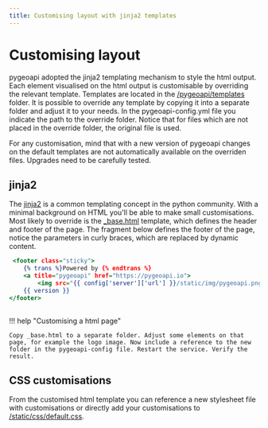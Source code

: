 ```yaml
---
title: Customising layout with jinja2 templates 
---
```


# Customising layout

pygeoapi adopted the jinja2 templating mechanism to style the html output. Each element visualised on the html output is customisable by overriding the relevant template. Templates are located in the [/pygeoapi/templates](https://github.com/geopython/pygeoapi/tree/master/pygeoapi/templates) folder. It is possible to override any template by copying it into a separate folder and adjust it to your needs. In the pygeoapi-config.yml file you indicate the path to the override folder. Notice that for files which are not placed in the override folder, the original file is used.

For any customisation, mind that with a new version of pygeoapi changes on the default templates are not automatically available on the overriden files. Upgrades need to be carefully tested.

## jinja2

The [jinja2](https://jinja.palletsprojects.com/en/2.9.x/intro/) is a common templating concept in the python community. With a minimal background on HTML you'll be able to make small customisations. Most likely to override is the [_base.html](https://github.com/geopython/pygeoapi/blob/master/pygeoapi/templates/_base.html) template, which defines the header and footer of the page. The fragment below defines the footer of the page, notice the parameters in curly braces, which are replaced by dynamic content. 

``` {.html linenums="1"}
 <footer class="sticky">
    {% trans %}Powered by {% endtrans %} 
    <a title="pygeoapi" href="https://pygeoapi.io">
        <img src="{{ config['server']['url'] }}/static/img/pygeoapi.png" title="pygeoapi logo" style="height:24px;vertical-align: middle;"/></a> 
    {{ version }}
</footer>
    
```

!!! help "Customising a html page"

    Copy _base.html to a separate folder. Adjust some elements on that page, for example the logo image. Now include a reference to the new folder in the pygeoapi-config file. Restart the service. Verify the result.

## CSS customisations

From the customised html template you can reference a new stylesheet file with customisations or directly add your customisations to [/static/css/default.css](https://github.com/geopython/pygeoapi/blob/master/pygeoapi/static/css/default.css).

